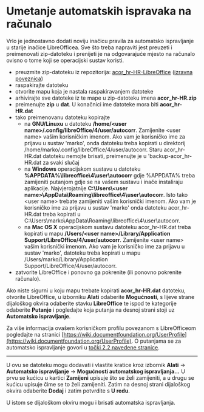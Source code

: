 # Umetanje automatskih ispravaka na računalo
Vrlo je jednostavno dodati noviju inačicu pravila za automatsko ispravljanje u starije inačice LibreOfficea. Sve što treba napraviti jest preuzeti i preimenovati zip-datoteku i prenijeti je na odgovarajuće mjesto na računalo ovisno o tome koji se operacijski sustav koristi.

* preuzmite zip-datoteku iz repozitorija: [acor_hr-HR-LibreOffice](https://github.com/krunose/libo-acor-hr) ([izravna poveznica](https://github.com/krunose/libo-acor-hr/archive/master.zip))
* raspakirajte datoteku
* otvorite mapu koja je nastala raspakiravanjem datoteke
* arhivirajte sve datoteke iz te mape u zip-datoteku imena **acor_hr-HR.zip**
* preimenujte **zip** u **dat**. U konačnici ime datoteke mora biti **acor_hr-HR.dat**
* tako preimenovanu datoteku kopirajte
	* na **GNU/Linuxu** u datoteku **/home/&lt;user name&gt;/.config/libreOffice/4/user/autocorr**. Zamijenite &lt;user name&gt; vašim korisničkim imenom. Ako vam je korisničko ime za prijavu u sustav 'marko', onda datoteku treba kopirati u direktorij /home/marko/.config/libreOffice/4/user/autocorr. Staru acor_hr-HR.dat datoteku nemojte brisati, preimenujte je u 'backup-acor_hr-HR.dat za svaki slučaj
	* na **Windows** operacijskom sustavu u datoteku **%APPDATA%\libreoffice\4\user\autocorr** gdje %APPDATA% treba zamijeniti putanjom gdje se na vašem sustavu i inače instaliraju aplikacije. Najvjerojatnije **C:\Users&#92;&lt;user name&gt;\AppData\Roaming\libreoffice\4\user\autocorr**. Isto tako &lt;user name&gt; trebate zamijeniti vašim korisnički imenom. Ako vam je korisničko ime za prijavu u sustav 'marko' onda datoteku acor_hr-HR.dat treba kopirati u C:\Users\marko\AppData\Roaming\libreoffice\4\user\autocorr.
	* na **Mac OS X** operacijskom sustavu datoteku acor_hr-HR.dat treba kopirati u mapu **/Users/&lt;user name&gt;/Library/Application Support/LibreOffice/4/user/autocorr**. Zamijenite &lt;user name&gt; vašim korisnički imenom. Ako vam je korisničko ime za prijavu u sustav 'marko', datoteku treba kopirati u mapu /Users/marko/Library/Application Support/LibreOffice/4/user/autocorr.
* zatvorite LibreOffice i ponovno ga pokrenite (ili ponovno pokrenite računalo).

Ako niste sigurni u koju mapu trebate kopirati **acor_hr-HR.dat** datoteku, otvorite LibreOffice, u izborniku **Alati** odaberite **Mogućnosti**, s lijeve strane dijaloškog okvira odaberite stavku **LibreOffice** te ispod te kategorije odaberite **Putanje** i pogledajte koja putanja na desnoj strani stoji uz **Automatsko ispravljanje**.

Za više informacija ovašem korisničkom profilu povezanom s LibreOfficeom pogledajte na stranici [https://wiki.documentfoundation.org/UserProfile](https://wiki.documentfoundation.org/UserProfile). O putanjama se za automatsko ispravljanje govori u [točki 2.2 navedene stranice](https://wiki.documentfoundation.org/UserProfile#Default_location).

---

U ovu se datoteku mogu dodavati i vlastite kratice kroz izbornik **Alati** → **Automatsko ispravljanje** → **Mogućnosti automatskog ispravljanja...** U prvu se kućicu u kartici **Zamijeni** upisuje što se želi zamijeniti, a u drugu se kućicu upisuje čime se to želi zamijeniti. Zatim na desnoj strani dijaloškog okvira odaberite **Dodaj** i zatim potvrdite s **U redu**.

U istom se dijaloškom okviru mogu i brisati automatska ispravljanja.
